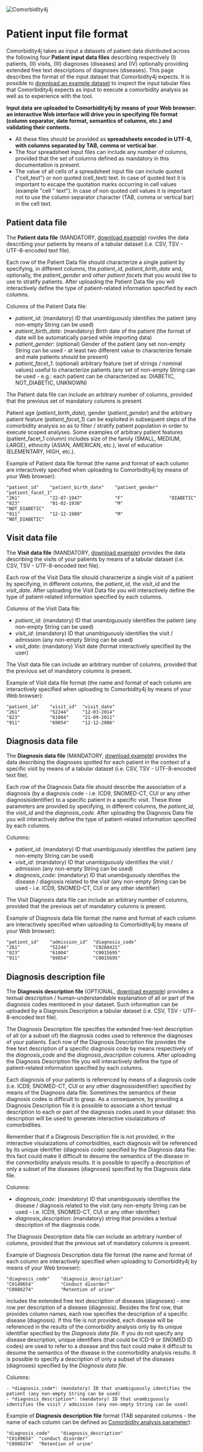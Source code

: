 ![Comorbidity4j](/img/logo.png)
<h1>Patient input file format</h1>

Comorbidity4j takes as input a datasets of patient data distributed across the following four **Patient input data files** describing respectively (I) patients, (II) visits, (III) diagnoses (diseases) and (IV) optionally providing extended free text descriptions of diagnoses (diseases). This page describes the format of the input dataset that Comorbidity4j expects. It is possible to <a href="https://github.com/fra82/comorbidity4j/raw/master/example/input/comorbidity4j_example_dataset.tar.gz" target="_blank">download an example dataset</a> to inspect the input tabular files that Comorbidity4j expects as input to execute a comorbidity analysis as well as to experience with the tool.     
  
  
**Input data are uploaded to Comorbidity4j by means of your Web browser: an interactive Web interface will drive you in specifying file format (column separator, date format, semantics of columns, etc.) and validating their contents.**   
  
+ All these files should be provided as **spreadsheets encoded in UTF-8, with columns separated by TAB, comma or vertical bar**.  
+ The four spreadsheet input files can include any number of columns, provided that the set of columns defined as mandatory in this documentation is present.  
+ The value of all cells of a spreadsheet input file can include quoted ("cell_text") or non quoted (cell_text) text. In case of quoted text it is important to escape the quotation marks occurring in cell values (example "cell \" text"). In case of non quoted cell values it is important not to use the column separator character (TAB, comma or vertical bar) in the cell text.  
  
  
  
  
## Patient data file  

The **Patient data file** (MANDATORY, <a href="https://raw.githubusercontent.com/fra82/comorbidity4j/master/example/input/patients_comorbidity4j_example.csv" target="_blank">download example</a>) rovides the data describing your patients by means of a tabular dataset (i.e. CSV, TSV - UTF-8-encoded text file).  
  
Each row of the Patient Data file should characterize a single patient by specifying, in different columns, the *patient_id*, *patient_birth_date* and, optionally, the *patient_gender* and *other patient facets* that you would like to use to stratify patients. After uploading the Patient Data file you will interactively define the type of patient-related information specified by each columns.  
  
Columns of the Patient Data file:  
  
+ *patient_id*: (mandatory) ID that unambiguously identifies the patient (any non-empty String can be used)  
+ *patient_birth_date*: (mandatory) Birth date of the patient (the format of date will be automatically parsed while importing data)  
+ *patient_gender*: (optional) Gender of the patient (any set non-empty String can be used - at least two different value to characterize female and male patients should be present)  
+ *patient_facet_1*: (optional) arbitrary feature (set of strings / nominal values) useful to characterize patients (any set of non-empty String can be used - e.g.: each patient can be characterized as: DIABETIC, NOT_DIABETIC, UNKNOWN)  
  
The Patient data file can include an arbitrary number of columns, provided that the previous set of mandatory columns is present.  
  
Patient age (*patient_birth_date*), gender (*patient_gender*) and the arbitrary patient feature (*patient_facet_1*) can be exploited in subsequent steps of the comorbidity analysis so as to filter / stratify patient population in order to execute scoped analyses. Some examples of arbitrary patient features (patient_facet_1 column) includes size of the family (SMALL, MEDIUM, LARGE), ethnicity (ASIAN, AMERICAN, etc.), level of education (ELEMENTARY, HIGH, etc.).  
  
Example of Patient data file format (the name and format of each column are interactively specified when uploading to Comorbidity4j by means of your Web browser):  
```
"patient_id"    "patient_birth_date"    "patient_gender"    "patient_facet_1"
"261"           "22-07-1947"            "F"                 "DIABETIC"
"823"           "01-02-1930"            "M"                 "NOT_DIABETIC"
"911"           "12-12-1980"            "M"                 "NOT_DIABETIC"
```
  
  
  
  
## Visit data file  
  
The **Visit data file** (MANDATORY, <a href="https://raw.githubusercontent.com/fra82/comorbidity4j/master/example/input/visits_comorbidity4j_example.csv" target="_blank">download example</a>) provides the data describing the visits of your patients by means of a tabular dataset (i.e. CSV, TSV - UTF-8-encoded text file).  
  
Each row of the Visit Data file should characterize a single visit of a patient by specifying, in different columns, the *patient_id*, the *visit_id* and the *visit_date*. After uploading the Visit Data file you will interactively define the type of patient-related information specified by each columns.  
  
Columns of the Visit Data file:  
  
+ *patient_id*: (mandatory) ID that unambiguously identifies the patient (any non-empty String can be used)  
+ *visit_id*: (mandatory) ID that unambiguously identifies the visit / admission (any non-empty String can be used)  
+ *visit_date*: (mandatory) Visit date (format interactively specified by the user)  
  
The Visit data file can include an arbitrary number of columns, provided that the previous set of mandatory columns is present.  
  
Example of Visit data file format (the name and format of each column are interactively specified when uploading to Comorbidity4j by means of your Web browser):  
```
"patient_id"    "visit_id"  "visit_date"
"261"           "52244"     "12-03-2014"
"823"           "61004"     "21-09-2011"
"911"           "69054"     "12-12-2006"
```
  
  
  
  
## Diagnosis data file
  
The **Diagnosis data file** (MANDATORY, <a href="https://raw.githubusercontent.com/fra82/comorbidity4j/master/example/input/diagnoses_comorbidity4j_example.csv" target="_blank">download example</a>) provides the data describing the diagnoses spotted for each patient in the context of a specific visit by means of a tabular dataset (i.e. CSV, TSV - UTF-8-encoded text file).  
  
Each row of the Diagnosis Data file should describe the association of a diagnosis (by a diagnosis code - i.e. ICD9, SNOMED-CT, CUI or any other diagnosisidentifier) to a specific patient in a specific visit. These three parameters are provided by specifying, in different columns, the *patient_id*, the *visit_id* and the *diagnosis_code*. After uploading the Diagnosis Data file you will interactively define the type of patient-related information specified by each columns.  
  
  
Columns:  
  
+ *patient_id*: (mandatory) ID that unambiguously identifies the patient (any non-empty String can be used)  
+ *visit_id*: (mandatory) ID that unambiguously identifies the visit / admission (any non-empty String can be used)  
+ *diagnosis_code*: (mandatory) ID that unambiguously identifies the disease / diagnosis related to the visit (any non-empty String can be used - i.e. ICD9, SNOMED-CT, CUI or any other identifier)  
  
The Visit Diagnosis data file can include an arbitrary number of columns, provided that the previous set of mandatory columns is present.  

Example of Diagnosis data file format (the name and format of each column are interactively specified when uploading to Comorbidity4j by means of your Web browser):  
```
"patient_id"    "admission_id"  "diagnosis_code"
"261"           "52244"         "C0260421"
"823"           "61004"         "C0015695"
"911"           "69054"         "C0015695"
```
  
  
  
  
## Diagnosis description file
  
The **Diagnosis description file** (OPTIONAL, <a href="https://raw.githubusercontent.com/fra82/comorbidity4j/master/example/input/diagnosis_descriptions_comorbidity4j_example.csv" target="_blank">download example</a>) provides a textual description / human-understandable explanation of all or part of the diagnosis codes mentioned in your dataset. Such information can be uploaded by a Diagnosis Description a tabular dataset (i.e. CSV, TSV - UTF-8-encoded text file).  
  
The Diagnosis Description file specifies the extended free-text description of all (or a subset of) the diagnosis codes used to reference the diagnoses of your patients. Each row of the Diagnosis Description file provides the free text description of a specific diagnosis code by means respectively of the *diagnosis_code* and the *diagnosis_description* columns. After uploading the Diagnosis Description file you will interactively define the type of patient-related information specified by each columns.  
  
Each diagnosis of your patients is referenced by means of a diagnosis code (i.e. ICD9, SNOMED-CT, CUI or any other diagnosisidentifier) specified by means of the Diagnosis data file. Sometimes the semantics of these diagnosis codes is difficult to grasp. As a consequence, by providing a Diagnosis Description file it is possible to associate a short textual description to each or part of the diagnosis codes used in your dataset: this description will be used to generate interactive visulaizations of comorbidities.  
  
Remember that if a Diagnosis Description file is not provided, in the interactive visulaizations of comorbidities, each diagnosis will be referenced by its unique identifier (diagnosis code) specified by the Diagnosis data file: this fact could make it difficult to desume the semantics of the disease in the conmorbidity analysis results. It is possible to specify a description of only a subset of the diseases (diagnoses) specified by the Diagnosis data file.  
  
  
Columns:  
    
+ *diagnosis_code*: (mandatory) ID that unambiguously identifies the disease / diagnosis related to the visit (any non-empty String can be used - i.e. ICD9, SNOMED-CT, CUI or any other identifier)
+ *diagnosis_description*: (mandatory) string that provides a textual description of the diagnosis code.
  
The Diagnosis Description data file can include an arbitrary number of columns, provided that the previous set of mandatory columns is present.
  
    
Example of Diagnosis Description data file format (the name and format of each column are interactively specified when uploading to Comorbidity4j by means of your Web browser):  
```
"diagnosis_code"    "diagnosis_description"
"C0149654"          "Conduct disorder"
"C0080274"          "Retention of urine"
```



includes the extended free text description of diseases (diagnoses) - one row per description of a disease (diagnosis). Besides the first row, that provides column names, each row specifies the description of a specific disease (diagnosis). If this file is not provided, each disease will be referenced in the results of the comorbidity analysis only by its unique identifier specified by the *Diagnosis data file*. If you do not specify any disease description, unique identifiers (that could be ICD-9 or SNOMED ID codes) are used to refer to a disease and this fact could make it difficult to desume the semantics of the disease in the conmorbidity analysis results. It is possible to specify a description of only a subset of the diseases (diagnoses) specified by the *Diagnosis data file*.  


Columns:  

    - *diagnosis_code*: (mandatory) ID that unambiguously identifies the patient (any non-empty String can be used)  
    - *diagnosis_description*: (mandatory) ID that unambiguously identifies the visit / admission (any non-empty String can be used)  
  
  
Example of **Diagnosis description file** format (TAB separated columns - the name of each column can be defined as [Comorbidity analysis parameter](ComorbidityAnalysisParametersConfig.md)):  
```
"diagnosis_code"	"diagnosis_description"
"C0149654"	"conduct disorder"
"C0080274"	"Retention of urine"
```  
  
  

